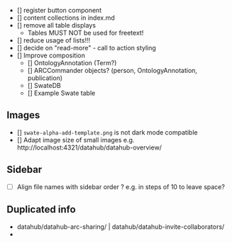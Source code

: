 - [] register button component
- [] content collections in index.md
- [] remove all table displays
  - Tables MUST NOT be used for freetext!
- [] reduce usage of lists!!!
- [] decide on "read-more" - call to action styling
- [] Improve composition
  - [] OntologyAnnotation (Term?)
  - [] ARCCommander objects? (person, OntologyAnnotation, publication)
  - [] SwateDB
  - [] Example Swate table

## Images

- [] `swate-alpha-add-template.png` is not dark mode compatible
- [] Adapt image size of small images e.g. http://localhost:4321/datahub/datahub-overview/


## Sidebar

- [ ] Align file names with sidebar order ? e.g. in steps of 10 to leave space?


## Duplicated info

- datahub/datahub-arc-sharing/ | datahub/datahub-invite-collaborators/
- 